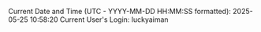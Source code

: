 Current Date and Time (UTC - YYYY-MM-DD HH:MM:SS formatted): 2025-05-25 10:58:20
Current User's Login: luckyaiman
